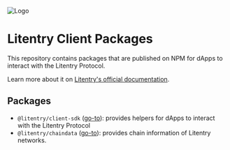 ![Logo](https://avatars.githubusercontent.com/u/51339301?s=200&v=4)

# Litentry Client Packages

This repository contains packages that are published on NPM for dApps to interact with the Litentry Protocol.

Learn more about it on [Litentry's official documentation](https://docs.litentry.com/parachain/client-sdks-documentation).

## Packages

-   `@litentry/client-sdk` ([go-to](packages/enclave/README.md)): provides helpers for dApps to interact with the Litentry Protocol
-   `@litentry/chaindata` ([go-to](packages/chaindata/README.md)): provides chain information of Litentry networks.
